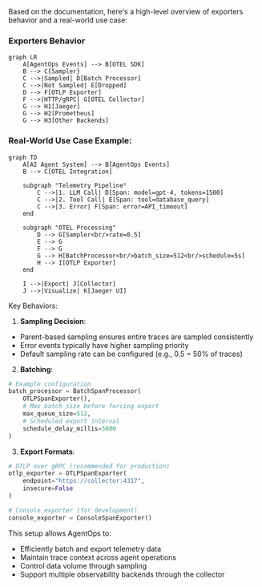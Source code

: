 Based on the documentation, here's a high-level overview of exporters behavior and a real-world use case:

### Exporters Behavior

```mermaid
graph LR
    A[AgentOps Events] --> B[OTEL SDK]
    B --> C{Sampler}
    C -->|Sampled| D[Batch Processor]
    C -->|Not Sampled| E[Dropped]
    D --> F[OTLP Exporter]
    F -->|HTTP/gRPC| G[OTEL Collector]
    G --> H1[Jaeger]
    G --> H2[Prometheus]
    G --> H3[Other Backends]
```

### Real-World Use Case Example:

```mermaid
graph TD
    A[AI Agent System] --> B[AgentOps Events]
    B --> C[OTEL Integration]
    
    subgraph "Telemetry Pipeline"
        C -->|1. LLM Call| D[Span: model=gpt-4, tokens=1500]
        C -->|2. Tool Call| E[Span: tool=database_query]
        C -->|3. Error| F[Span: error=API_timeout]
    end
    
    subgraph "OTEL Processing"
        D --> G[Sampler<br/>rate=0.5]
        E --> G
        F --> G
        G --> H[BatchProcessor<br/>batch_size=512<br/>schedule=5s]
        H --> I[OTLP Exporter]
    end
    
    I -->|Export| J[Collector]
    J -->|Visualize| K[Jaeger UI]
```

Key Behaviors:

1. **Sampling Decision**:
- Parent-based sampling ensures entire traces are sampled consistently
- Error events typically have higher sampling priority
- Default sampling rate can be configured (e.g., 0.5 = 50% of traces)

2. **Batching**:
```python
# Example configuration
batch_processor = BatchSpanProcessor(
    OTLPSpanExporter(),
    # Max batch size before forcing export
    max_queue_size=512,
    # Scheduled export interval
    schedule_delay_millis=5000
)
```

3. **Export Formats**:
```python
# OTLP over gRPC (recommended for production)
otlp_exporter = OTLPSpanExporter(
    endpoint="https://collector:4317",
    insecure=False
)

# Console exporter (for development)
console_exporter = ConsoleSpanExporter()
```

This setup allows AgentOps to:
- Efficiently batch and export telemetry data
- Maintain trace context across agent operations
- Control data volume through sampling
- Support multiple observability backends through the collector
